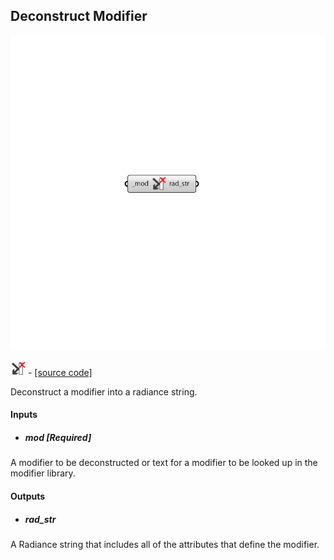 ## Deconstruct Modifier

![](../../images/components/Deconstruct_Modifier.png)

![](../../images/icons/Deconstruct_Modifier.png) - [[source code]](https://github.com/ladybug-tools/honeybee-grasshopper-radiance/blob/master/honeybee_grasshopper_radiance/src//HB%20Deconstruct%20Modifier.py)


Deconstruct a modifier into a radiance string. 



#### Inputs
* ##### mod [Required]
A modifier to be deconstructed or text for a modifier to be looked up in the modifier library. 

#### Outputs
* ##### rad_str
A Radiance string that includes all of the attributes that define the modifier. 